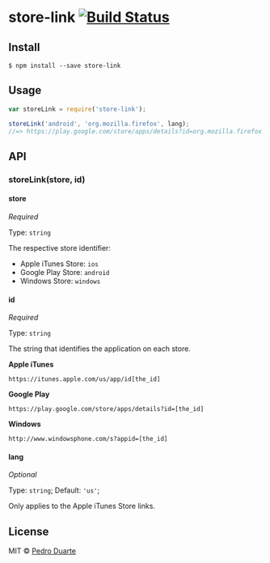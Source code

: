 # store-link [![Build Status](https://travis-ci.org/xipasduarte/store-link.svg?branch=master)](https://travis-ci.org/xipasduarte/store-link)


## Install

```
$ npm install --save store-link
```


## Usage

```js
var storeLink = require('store-link');

storeLink('android', 'org.mozilla.firefox', lang);
//=> https://play.google.com/store/apps/details?id=org.mozilla.firefox
```


## API

### storeLink(store, id)

#### store

*Required*
 
Type: `string`

The respective store identifier:

* Apple iTunes Store: `ios`
* Google Play Store: `android`
* Windows Store: `windows`

#### id

*Required*

Type: `string`

The string that identifies the application on each store.

**Apple iTunes**

`https://itunes.apple.com/us/app/id[the_id]`

**Google Play**

`https://play.google.com/store/apps/details?id=[the_id]`

**Windows**

`http://www.windowsphone.com/s?appid=[the_id]`

#### lang
*Optional*

Type: `string`;
Default: `'us'`;

Only applies to the Apple iTunes Store links.

## License

MIT © [Pedro Duarte](https://github.com/xipasduarte)
